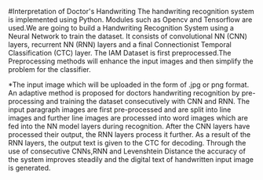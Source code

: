 #Interpretation of Doctor's Handwriting
The handwriting recognition system is implemented using Python. Modules such as Opencv and Tensorflow are used.We are going to build a Handwriting Recognition System using a Neural Network to train the dataset. It consists of convolutional NN (CNN) layers, recurrent NN (RNN) layers and a final Connectionist Temporal Classification (CTC) layer.
The IAM Dataset is first preprocessed.The Preprocessing methods will enhance the input images and then simplify the problem for the classifier. 

*The input image which will be uploaded in the form of .jpg or png format. 
An adaptive method is proposed for doctors handwriting recognition by pre-processing and training the dataset consecutively with CNN and RNN. The input paragraph images are first pre-processed and are split into line images and further line images are processed into word images which are fed into the NN model layers during recognition. After the CNN layers have processed their output, the RNN layers process it further. As a result of the RNN layers, the output text is given to the CTC for decoding. Through the use of consecutive CNNs,RNN and Levenshtein Distance the accuracy of the system improves steadily and the digital text of handwritten input image is generated.


